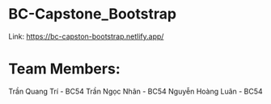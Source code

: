 # BC-Capstone_Bootstrap
Link: https://bc-capston-bootstrap.netlify.app/
# Team Members:
Trần Quang Trí - BC54
Trần Ngọc Nhân - BC54
Nguyễn Hoàng Luân - BC54
